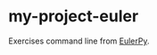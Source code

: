 my-project-euler
================

Exercises command line from [EulerPy].

[EulerPy]: https://projecteuler.net/

